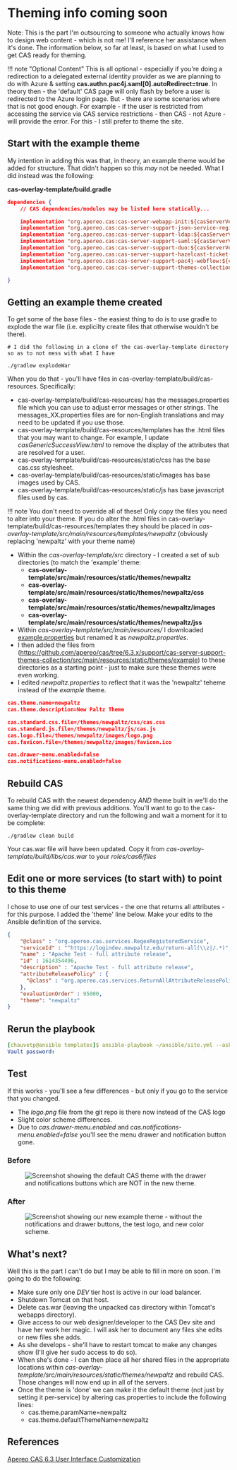 # Theming info coming soon

Note: This is the part I'm outsourcing to someone who actually knows how to design web content - which is not me!  I'll reference her assistance when it's done.  The information below, so far at least, is based on what I used to get CAS ready for theming.


!!! note "Optional Content"
    This is all optional - especially if you're doing a redirection to a delegated external identity provider as we are planning to do with Azure & setting **cas.authn.pac4j.saml[0].autoRedirect=true**.  In theory then - the 'default' CAS page will only flash by before a user is redirected to the Azure login page.  But - there are some scenarios where that is not good enough.  For example - if the user is restricted from accessing the service via CAS service restrictions - then CAS - not Azure - will provide the error.  For this - I still prefer to theme the site.


## Start with the example theme

My intention in adding this was that, in theory, an example theme would be added for structure.  That didn't happen so this *may* not be needed.  What I did instead was the following:

**cas-overlay-template/build.gradle**
``` json hl_lines="11"
dependencies {
    // CAS dependencies/modules may be listed here statically...

    implementation "org.apereo.cas:cas-server-webapp-init:${casServerVersion}"
    implementation "org.apereo.cas:cas-server-support-json-service-registry:${casServerVersion}"
    implementation "org.apereo.cas:cas-server-support-ldap:${casServerVersion}"
    implementation "org.apereo.cas:cas-server-support-saml:${casServerVersion}"
    implementation "org.apereo.cas:cas-server-support-duo:${casServerVersion}"
    implementation "org.apereo.cas:cas-server-support-hazelcast-ticket-registry:${casServerVersion}"
    implementation "org.apereo.cas:cas-server-support-pac4j-webflow:${casServerVersion}"
    implementation "org.apereo.cas:cas-server-support-themes-collection:${casServerVersion}"

}
```

## Getting an example theme created

To get some of the base files - the easiest thing to do is to use gradle to explode the war file (i.e. explicilty create files that otherwise wouldn't be there).

```
# I did the following in a clone of the cas-overlay-template directory so as to not mess with what I have

./gradlew explodeWar
```

When you do that - you'll have files in cas-overlay-template/build/cas-resources.  Specifically:

* cas-overlay-template/build/cas-resources/ has the messages.properties file which you can use to adjust error messages or other strings.  The messages_XX.properties files are for non-English translations and may need to be updated if you use those.
* cas-overlay-template/build/cas-resources/templates has the .html files that you may want to change.  For example, I update *casGenericSuccessView.html* to remove the display of the attributes that are resolved for a user.
* cas-overlay-template/build/cas-resources/static/css has the base cas.css stylesheet.
* cas-overlay-template/build/cas-resources/static/images has base images used by CAS.
* cas-overlay-template/build/cas-resources/static/js has base javascript files used by cas.

!!! note
    You don't need to override all of these!  Only copy the files you need to alter into your theme.
    If you do alter the .html files in cas-overlay-template/build/cas-resources/templates they should be placed in *cas-overlay-template/src/main/resources/templates/newpaltz* (obviously replacing 'newpaltz' with your theme name)


* Within the *cas-overlay-template/src* directory - I created a set of sub directories (to match the 'example' theme:
    * **cas-overlay-template/src/main/resources/static/themes/newpaltz**
    * **cas-overlay-template/src/main/resources/static/themes/newpaltz/css**
    * **cas-overlay-template/src/main/resources/static/themes/newpaltz/images**
    * **cas-overlay-template/src/main/resources/static/themes/newpaltz/jss**
* Within *cas-overlay-template/src/main/resources/* I downloaded [example.properties](https://github.com/apereo/cas/tree/6.3.x/support/cas-server-support-themes-collection/src/main/resources) but renamed it as *newpaltz.properties*.
* I then added the files from (https://github.com/apereo/cas/tree/6.3.x/support/cas-server-support-themes-collection/src/main/resources/static/themes/example) to these directories as a starting point - just to make sure these themes were even working.
* I edited *newpaltz.properties* to reflect that it was the 'newpaltz' teheme instead of the *example* theme.

``` json
cas.theme.name=newpaltz
cas.theme.description=New Paltz Theme

cas.standard.css.file=/themes/newpaltz/css/cas.css
cas.standard.js.file=/themes/newpaltz/js/cas.js
cas.logo.file=/themes/newpaltz/images/logo.png
cas.favicon.file=/themes/newpaltz/images/favicon.ico

cas.drawer-menu.enabled=false
cas.notifications-menu.enabled=false
```

## Rebuild CAS
To rebuild CAS with the newest dependency *AND* theme built in we'll do the same thing we did with previous additions.  You'll want to go to the cas-overlay-template directory and run the following and wait a moment for it to be complete:
```
./gradlew clean build
```

Your cas.war file will have been updated.  Copy it from *cas-overlay-template/build/libs/cas.war* to your *roles/cas6/files* 

## Edit one or more services (to start with) to point to this theme

I chose to use one of our test services - the one that returns all attributes - for this purpose.  I added the 'theme' line below.  Make your edits to the Ansible definition of the service.

``` json hl_lines="11"
{
    "@class" : "org.apereo.cas.services.RegexRegisteredService",
    "serviceId" : "^https://logindev.newpaltz.edu/return-all(\\z|/.*)",
    "name" : "Apache Test - full attribute release",
    "id" : 1614354496,
    "description" : "Apache Test - full attribute release",
    "attributeReleasePolicy" : {
      "@class" : "org.apereo.cas.services.ReturnAllAttributeReleasePolicy"
    },
    "evaluationOrder" : 95000,
    "theme": "newpaltz"
}
```

## Rerun the playbook

``` yaml
[chauvetp@ansible templates]$ ansible-playbook ~/ansible/site.yml --ask-vault-pass --limit <your_CAS_server>
Vault password: 
```

## Test

If this works - you'll see a few differences - but only if you go to the service that you changed.

* The *logo.png* file from the git repo is there now instead of the CAS logo
* Slight color scheme differences.
* Due to *cas.drawer-menu.enabled* and *cas.notifications-menu.enabled=false* you'll see the menu drawer and notification button gone.

### Before
<figure>
  <img src="https://paulchauvet.github.io/deploying-cas/images/cas-default-theme.png" alt="Screenshot showing the default CAS theme with the drawer and notifications buttons which are NOT in the new theme."/>
</figure>

### After
<figure>
  <img src="https://paulchauvet.github.io/deploying-cas/images/cas-example-theme.png" alt="Screenshot showing our new example theme - without the notifications and drawer buttons, the test logo, and new color scheme."/>
</figure>

## What's next?
Well this is the part I can't do but I may be able to fill in more on soon.  I'm going to do the following:

* Make sure only one *DEV* tier host is active in our load balancer.
* Shutdown Tomcat on that host.
* Delete cas.war (leaving the unpacked cas directory within Tomcat's webapps directory).
* Give access to our web designer/developer to the CAS Dev site and have her work her magic.  I will ask her to document any files she edits or new files she adds.
* As she develops - she'll have to restart tomcat to make any changes show (I'll give her sudo access to do so).
* When she's done - I can then place all her shared files in the appropriate locations within *cas-overlay-template/src/main/resources/static/themes/newpaltz* and rebuild CAS.  Those changes will now end up in all of the servers.
* Once the theme is 'done' we can make it the default theme (not just by setting it per-service) by altering cas.properties to include the following lines:
    * cas.theme.paramName=newpaltz
    * cas.theme.defaultThemeName=newpaltz


## References

[Apereo CAS 6.3 User Interface Customization](https://apereo.github.io/cas/6.3.x/ux/User-Interface-Customization-Themes.html)
